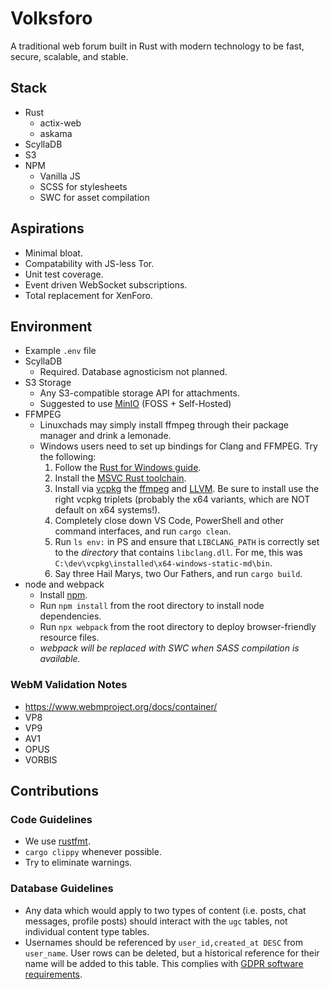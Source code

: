 # Volksforo
A traditional web forum built in Rust with modern technology to be fast, secure, scalable, and stable.

## Stack
 - Rust
   - actix-web
   - askama
 - ScyllaDB
 - S3
 - NPM
   - Vanilla JS
   - SCSS for stylesheets
   - SWC for asset compilation

## Aspirations
 - Minimal bloat.
 - Compatability with JS-less Tor.
 - Unit test coverage.
 - Event driven WebSocket subscriptions.
 - Total replacement for XenForo.

## Environment
 - Example `.env` file
 - ScyllaDB
   + Required. Database agnosticism not planned.
 - S3 Storage
   + Any S3-compatible storage API for attachments.
   + Suggested to use [MinIO](https://min.io/) (FOSS + Self-Hosted)
 - FFMPEG
   + Linuxchads may simply install ffmpeg through their package manager and drink a lemonade.
   + Windows users need to set up bindings for Clang and FFMPEG. Try the following:
     1. Follow the [Rust for Windows guide](https://learn.microsoft.com/en-us/windows/dev-environment/rust/setup).
     2. Install the [MSVC Rust toolchain](https://rust-lang.github.io/rustup/installation/windows.html).
     3. Install via [vcpkg](https://github.com/microsoft/vcpkg) the [ffmpeg](https://trac.ffmpeg.org/wiki/CompilationGuide/vcpkg) and [LLVM](https://learn.microsoft.com/en-us/vcpkg/users/examples/selecting-llvm-features). Be sure to install use the right vcpkg triplets (probably the x64 variants, which are NOT default on x64 systems!).
     4. Completely close down VS Code, PowerShell and other command interfaces, and run `cargo clean`.
     5. Run `ls env:` in PS and ensure that `LIBCLANG_PATH` is correctly set to the _directory_ that contains `libclang.dll`. For me, this was `C:\dev\vcpkg\installed\x64-windows-static-md\bin`.
     6. Say three Hail Marys, two Our Fathers, and run `cargo build`.
 - node and webpack
   + Install [npm](https://nodejs.org/en/download/).
   + Run `npm install` from the root directory to install node dependencies.
   + Run `npx webpack` from the root directory to deploy browser-friendly resource files.
   + _webpack will be replaced with SWC when SASS compilation is available._

### WebM Validation Notes
 - https://www.webmproject.org/docs/container/
 - VP8
 - VP9
 - AV1
 - OPUS
 - VORBIS

## Contributions
### Code Guidelines
 - We use [rustfmt](https://github.com/rust-lang/rustfmt).
 - `cargo clippy` whenever possible.
 - Try to eliminate warnings.

### Database Guidelines
 - Any data which would apply to two types of content (i.e. posts, chat messages, profile posts) should interact with the `ugc` tables, not individual content type tables.
 - Usernames should be referenced by `user_id,created_at DESC` from `user_name`. User rows can be deleted, but a historical reference for their name will be added to this table. This complies with [GDPR software requirements](https://gdpr.eu/right-to-be-forgotten).
